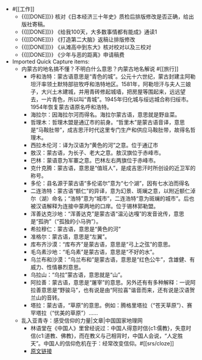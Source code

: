 - #[[工作]]
    - {{[[DONE]]}} 核对《日本经济三十年史》质检后排版修改是否正确，给出版社寄稿。
    - {{[[DONE]]}}  《给我100天，大多数事情都有能成》通读1
    - {{[[DONE]]}} 《打造第二大脑》返稿让排版修改
    - {{[[DONE]]}} 《从滩高中到东大》核对校对以及三校对
    - {{[[DONE]]}} 《少年与恶的距离》申请稿费
- Imported Quick Capture items:
    - 内蒙古的地名搞不懂？不明白什么意思？内蒙古地名解说 #[[旅行]]
        - 呼和浩特：蒙古语意思是“青色的城”。公元十六世纪，蒙古封建主阿勒坦汗率领土默特部驻牧呼和浩特地区。1581年，阿勒坦汗与夫人三娘子，大兴土木建城，并用青砖修起城墙，把房屋等围起来，远远望去，一片青色，所以叫“青城”。1945年归化城与绥远城合称归绥市。1954年恢复蒙古语原名呼和浩特。
        - 海拉尔：因海拉尔河而得名。海拉尔蒙古语，意思就是野韭菜。
        - 哲理木：哲理木盟是通辽市的前身。“哲里木”是蒙古语音译，意思是“马鞍肚带”，成吉思汗时代这里专门生产和供应马鞍肚带，故得名哲理木。
        - 西拉木伦河：译为汉语为“黄色的河”之意。位于通辽市
        - 敖汉：蒙古语，为长子、老大之意。敖汉旗位于赤峰市。
        - 巴林：蒙语意为军寨之意。巴林左右两旗位于赤峰市。
        - 克什克腾：蒙古语，意思是“值班人”，是成吉思汗时所创设的近卫军的称号。
        - 多伦：县名源于蒙古语“多伦诺尔”意为“七个湖”，因有七水泊而得名
        - 二连浩特：蒙古语“额仁”的异译，意为幻景、斑斓之意，以附近额仁淖尔（湖）命名；“浩特”意为“城市”，二连浩特“意为斑斓的城市”。后也被汉语解释为连接中蒙两地的口岸。位于锡林郭勒盟。
        - 浑善达克沙地：“浑善达克”是蒙古语“温沁达嘎”的发音讹传，意思是“孤驹”（“孤独的小马驹”）。
        - 希拉穆仁：蒙古语，意思是“黄色的河”
        - 准格尔：蒙古语，意思是“左翼”。
        - 库布齐沙漠：“库布齐”是蒙古语，意思是“弓上之弦”的意思。
        - 毛乌素沙地：“毛乌素”是蒙古语，意思是“不好的水”。
        - 乌兰布和沙漠：“乌兰布和”是蒙古语，意思是“红色公牛”，含雄健、有威力、性情暴烈意思。
        - 乌拉山：“乌拉”蒙古语，意思就是“山”。
        - 阿拉善：蒙古语，意思是“屠宰”的意思。另外还有有多种解释：一说阿拉善意思是“野骏马”，也有说是由“阿拉喜”谐音而来，还有说是汉语贺兰山的音转。
        - 塔拉：蒙古语，“草原”的意思。例如：腾格里塔拉（“苍天草原”）、赛罕塔拉（“优美的草原”）……
    - 乱入亚青寺：感受信仰的力量|文章|中国国家地理网 
        - 林语堂在《中国人》里曾经说过：中国人得意时信{c1:儒教}，失意时信{c1:道教、佛教}，而在教义与己相背时，中国人会说，“人定胜天”。中国人的信仰危机在于：经常改变信仰。#[[srs/cloze]]
        - [原文链接](http://www.dili360.com/article/p562f228b4e80973.htm)
